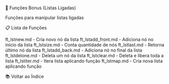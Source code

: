 🔗 Funções Bonus (Listas Ligadas)

Funções para manipular listas ligadas

📋 Lista de Funções

ft_lstnew.md - Cria novo nó da lista
ft_lstadd_front.md - Adiciona nó no início da lista
ft_lstsize.md - Conta quantidade de nós
ft_lstlast.md - Retorna último nó da lista
ft_lstadd_back.md - Adiciona nó no final da lista
ft_lstdelone.md - Deleta um nó da lista
ft_lstclear.md - Deleta e libera toda a lista
ft_lstiter.md - Itera lista aplicando função
ft_lstmap.md - Cria nova lista aplicando função


📚 Voltar ao Índice
